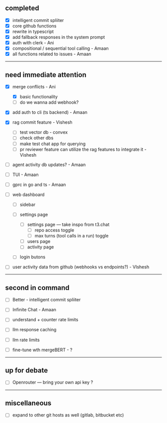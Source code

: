## completed

- [x] intelligent commit spliiter
- [x] core github functions
- [x] rewrite in typescript
- [x] add fallback responses in the system prompt
- [x] auth with clerk - Ani
- [x] compositional / sequential tool calling - Amaan
- [x] all functions related to issues - Amaan

---
## need immediate attention


- [x] merge conflicts - Ani
    - [x] basic functionality 
    - [ ] do we wanna add webhook?

- [x] add auth to cli (ts backend) - Amaan

- [x] rag commit feature - Vishesh
    - [ ] test vector db  - convex 
    - [ ] check other dbs 
    - [ ] make test chat app for querying      
    - [ ] pr reviewer feature can utilize the rag features to integrate it - Vishesh 

- [ ] agent activity db updates? - Amaan 
- [ ] TUI - Amaan
- [ ] gprc in go and ts - Amaan


- [ ] web dashboard
    - [ ] sidebar
    - [ ] settings page
        - [ ] settings page — take inspo from t3.chat
            - [ ] repo access toggle
            - [ ] max turns (tool calls in a run) toggle  
        - [ ] users  page
        - [ ] activity page  
    - [ ] login butons


- [ ] user activity data from github (webhooks vs endpoints?) - VIshesh 

---
## second in command


- [ ] Better - intelligent commit spliiter
- [ ] Infinite Chat - Amaan

- [ ] understand + counter rate limits 
- [ ] llm response caching
- [ ] llm rate limits

- [ ] fine-tune wth mergeBERT - ? 

---
## up for debate

- [ ] Openrouter — bring  your own api key ? 

---
## miscellaneous

- [ ] expand to other git hosts as well (gitlab, bitbucket etc)
